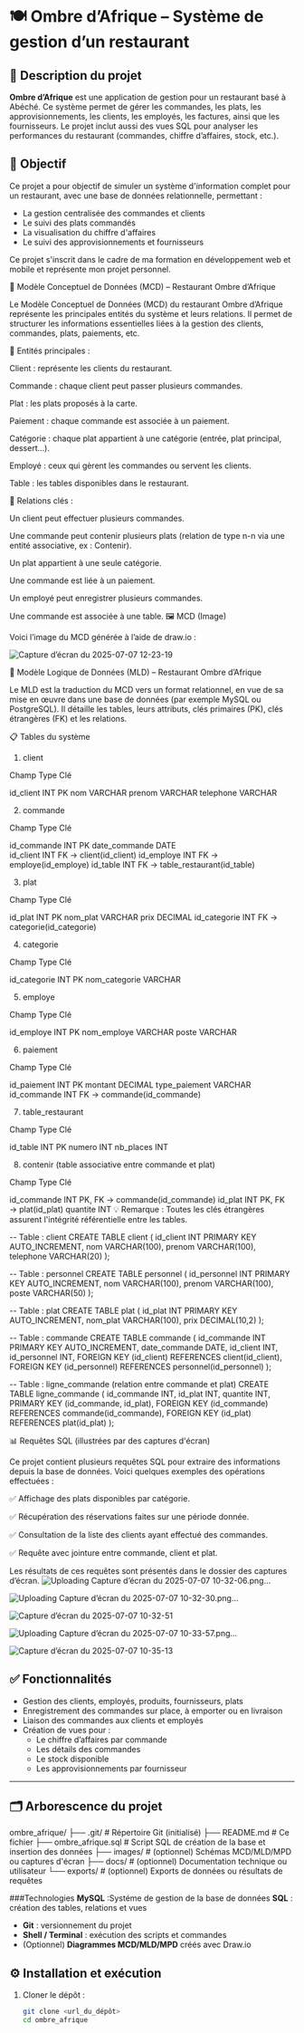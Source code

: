 # 🍽️ Ombre d’Afrique – Système de gestion d’un restaurant

## 📝 Description du projet

**Ombre d’Afrique** est une application de gestion pour un restaurant basé à Abéché. Ce système permet de gérer les commandes, les plats, les approvisionnements, les clients, les employés, les factures, ainsi que les fournisseurs. Le projet inclut aussi des vues SQL pour analyser les performances du restaurant (commandes, chiffre d’affaires, stock, etc.).

## 🎯 Objectif

Ce projet a pour objectif de simuler un système d'information complet pour un restaurant, avec une base de données relationnelle, permettant :
- La gestion centralisée des commandes et clients
- Le suivi des plats commandés
- La visualisation du chiffre d'affaires
- Le suivi des approvisionnements et fournisseurs

Ce projet s'inscrit dans le cadre de ma formation en développement web et mobile et représente mon projet personnel.

📘 Modèle Conceptuel de Données (MCD) – Restaurant Ombre d’Afrique

Le Modèle Conceptuel de Données (MCD) du restaurant Ombre d’Afrique représente les principales entités du système et leurs relations. Il permet de structurer les informations essentielles liées à la gestion des clients, commandes, plats, paiements, etc.

📌 Entités principales :

Client : représente les clients du restaurant.

Commande : chaque client peut passer plusieurs commandes.

Plat : les plats proposés à la carte.

Paiement : chaque commande est associée à un paiement.

Catégorie : chaque plat appartient à une catégorie (entrée, plat principal, dessert...).

Employé : ceux qui gèrent les commandes ou servent les clients.

Table : les tables disponibles dans le restaurant.


🔗 Relations clés :

Un client peut effectuer plusieurs commandes.

Une commande peut contenir plusieurs plats (relation de type n-n via une entité associative, ex : Contenir).

Un plat appartient à une seule catégorie.

Une commande est liée à un paiement.

Un employé peut enregistrer plusieurs commandes.

Une commande est associée à une table.
🖼️ MCD (Image)

Voici l’image du MCD générée à l’aide de draw.io :

![Capture d’écran du 2025-07-07 12-23-19](https://github.com/user-attachments/assets/82074587-61ff-4d66-992d-cca166664dd5)

🧩 Modèle Logique de Données (MLD) – Restaurant Ombre d’Afrique

Le MLD est la traduction du MCD vers un format relationnel, en vue de sa mise en œuvre dans une base de données (par exemple MySQL ou PostgreSQL). Il détaille les tables, leurs attributs, clés primaires (PK), clés étrangères (FK) et les relations.

📋 Tables du système

1. client

Champ	Type	Clé

id_client	INT	PK
nom	VARCHAR	
prenom	VARCHAR	
telephone	VARCHAR	


2. commande

Champ	Type	Clé

id_commande	INT	PK
date_commande	DATE	
id_client	INT	FK → client(id_client)
id_employe	INT	FK → employe(id_employe)
id_table	INT	FK → table_restaurant(id_table)


3. plat

Champ	Type	Clé

id_plat	INT	PK
nom_plat	VARCHAR	
prix	DECIMAL	
id_categorie	INT	FK → categorie(id_categorie)


4. categorie

Champ	Type	Clé

id_categorie	INT	PK
nom_categorie	VARCHAR	


5. employe

Champ	Type	Clé

id_employe	INT	PK
nom_employe	VARCHAR	
poste	VARCHAR	


6. paiement

Champ	Type	Clé

id_paiement	INT	PK
montant	DECIMAL	
type_paiement	VARCHAR	
id_commande	INT	FK → commande(id_commande)


7. table_restaurant

Champ	Type	Clé

id_table	INT	PK
numero	INT	
nb_places	INT	


8. contenir (table associative entre commande et plat)

Champ	Type	Clé

id_commande	INT	PK, FK → commande(id_commande)
id_plat	INT	PK, FK → plat(id_plat)
quantite	INT 
💡 Remarque : Toutes les clés étrangères assurent l'intégrité référentielle entre les tables.

-- Table : client
CREATE TABLE client (
    id_client INT PRIMARY KEY AUTO_INCREMENT,
    nom VARCHAR(100),
    prenom VARCHAR(100),
    telephone VARCHAR(20)
);

-- Table : personnel
CREATE TABLE personnel (
    id_personnel INT PRIMARY KEY AUTO_INCREMENT,
    nom VARCHAR(100),
    prenom VARCHAR(100),
    poste VARCHAR(50)
);

-- Table : plat
CREATE TABLE plat (
    id_plat INT PRIMARY KEY AUTO_INCREMENT,
    nom_plat VARCHAR(100),
    prix DECIMAL(10,2)
);

-- Table : commande
CREATE TABLE commande (
    id_commande INT PRIMARY KEY AUTO_INCREMENT,
    date_commande DATE,
    id_client INT,
    id_personnel INT,
    FOREIGN KEY (id_client) REFERENCES client(id_client),
    FOREIGN KEY (id_personnel) REFERENCES personnel(id_personnel)
);

-- Table : ligne_commande (relation entre commande et plat)
CREATE TABLE ligne_commande (
    id_commande INT,
    id_plat INT,
    quantite INT,
    PRIMARY KEY (id_commande, id_plat),
    FOREIGN KEY (id_commande) REFERENCES commande(id_commande),
    FOREIGN KEY (id_plat) REFERENCES plat(id_plat)
);

📊 Requêtes SQL (illustrées par des captures d'écran)

Ce projet contient plusieurs requêtes SQL pour extraire des informations depuis la base de données. Voici quelques exemples des opérations effectuées :

✅ Affichage des plats disponibles par catégorie.

✅ Récupération des réservations faites sur une période donnée.

✅ Consultation de la liste des clients ayant effectué des commandes.

✅ Requête avec jointure entre commande, client et plat.


Les résultats de ces requêtes sont présentés dans le dossier des captures d’écran.
![Uploading Capture d’écran du 2025-07-07 10-32-06.png…]()

![Uploading Capture d’écran du 2025-07-07 10-32-30.png…]()


![Capture d’écran du 2025-07-07 10-32-51](https://github.com/user-attachments/assets/b4f16d81-3755-475b-a730-ca04cee0787f)


![Uploading Capture d’écran du 2025-07-07 10-33-57.png…]()

![Capture d’écran du 2025-07-07 10-35-13](https://github.com/user-attachments/assets/a85078d7-2e8c-49db-9385-38a7a6aff9b8)


## ✅ Fonctionnalités

- Gestion des clients, employés, produits, fournisseurs, plats
- Enregistrement des commandes sur place, à emporter ou en livraison
- Liaison des commandes aux clients et employés
- Création de vues pour :
  - Le chiffre d’affaires par commande
  - Les détails des commandes
  - Le stock disponible
  - Les approvisionnements par fournisseur

---

## 🗂️ Arborescence du projet
ombre_afrique/
├── .git/ # Répertoire Git (initialisé)
├── README.md # Ce fichier
├── ombre_afrique.sql # Script SQL de création de la base et insertion des données
├── images/ # (optionnel) Schémas MCD/MLD/MPD ou captures d'écran
├── docs/ # (optionnel) Documentation technique ou utilisateur
└── exports/ # (optionnel) Exports de données ou résultats de requêtes

###Technologies
**MySQL** :Systéme de gestion de la base de données
 **SQL** : création des tables, relations et vues
- **Git** : versionnement du projet
- **Shell / Terminal** : exécution des scripts et commandes
- (Optionnel) **Diagrammes MCD/MLD/MPD** créés avec Draw.io
## ⚙️ Installation et exécution

1. Cloner le dépôt :
   ```bash
   git clone <url_du_dépôt>
   cd ombre_afrique


